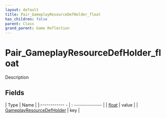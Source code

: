 ```yaml
---
layout: default
title: Pair_GameplayResourceDefHolder_float
has_children: false
parent: Class
grand_parent: Game Reflection
---
```

# Pair_GameplayResourceDefHolder_float
Description 

## Fields
| Type | Name |
|:------------ - | : -------------- |
| [float](game-reflection/components/float.md) | value |
| [GameplayResourceDefHolder](game-reflection/components/gameplay_resource_def_holder.md) | key |
